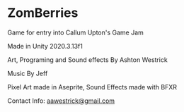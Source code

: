 # ZomBerries
Game for entry into Callum Upton's Game Jam

Made in Unity 2020.3.13f1

Art, Programing and Sound effects By Ashton Westrick

Music By Jeff <InsertLastNameHere>

Pixel Art made in Aseprite,
Sound Effects made with BFXR

Contact Info: aawestrick@gmail.com
